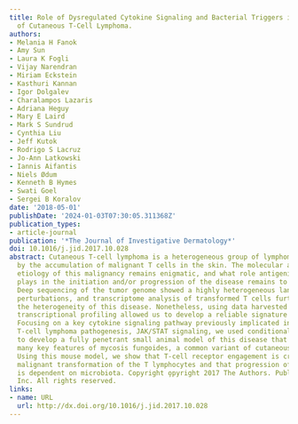 ```yaml
---
title: Role of Dysregulated Cytokine Signaling and Bacterial Triggers in the Pathogenesis
  of Cutaneous T-Cell Lymphoma.
authors:
- Melania H Fanok
- Amy Sun
- Laura K Fogli
- Vijay Narendran
- Miriam Eckstein
- Kasthuri Kannan
- Igor Dolgalev
- Charalampos Lazaris
- Adriana Heguy
- Mary E Laird
- Mark S Sundrud
- Cynthia Liu
- Jeff Kutok
- Rodrigo S Lacruz
- Jo-Ann Latkowski
- Iannis Aifantis
- Niels Ødum
- Kenneth B Hymes
- Swati Goel
- Sergei B Koralov
date: '2018-05-01'
publishDate: '2024-01-03T07:30:05.311368Z'
publication_types:
- article-journal
publication: '*The Journal of Investigative Dermatology*'
doi: 10.1016/j.jid.2017.10.028
abstract: Cutaneous T-cell lymphoma is a heterogeneous group of lymphomas characterized
  by the accumulation of malignant T cells in the skin. The molecular and cellular
  etiology of this malignancy remains enigmatic, and what role antigenic stimulation
  plays in the initiation and/or progression of the disease remains to be elucidated.
  Deep sequencing of the tumor genome showed a highly heterogeneous landscape of genetic
  perturbations, and transcriptome analysis of transformed T cells further highlighted
  the heterogeneity of this disease. Nonetheless, using data harvested from high-throughput
  transcriptional profiling allowed us to develop a reliable signature of this malignancy.
  Focusing on a key cytokine signaling pathway previously implicated in cutaneous
  T-cell lymphoma pathogenesis, JAK/STAT signaling, we used conditional gene targeting
  to develop a fully penetrant small animal model of this disease that recapitulates
  many key features of mycosis fungoides, a common variant of cutaneous T-cell lymphoma.
  Using this mouse model, we show that T-cell receptor engagement is critical for
  malignant transformation of the T lymphocytes and that progression of the disease
  is dependent on microbiota. Copyright o̧pyright 2017 The Authors. Published by Elsevier
  Inc. All rights reserved.
links:
- name: URL
  url: http://dx.doi.org/10.1016/j.jid.2017.10.028
---
```

